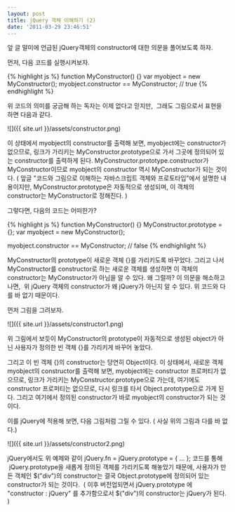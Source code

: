 ```yaml
---
layout: post
title: jQuery 객체 이해하기 (2)
date: '2011-03-29 23:46:51'
---
```


앞 글 말미에 언급된 jQuery객체의 constructor에 대한 의문을 풀어보도록 하자.

먼저, 다음 코드를 실행시켜보자.

{% highlight js %}
function MyConstructor() {}
var myobject = new MyConstructor();
myobject.constructor == MyConstructor;     // true
{% endhighlight %}

위 코드의 의미를 궁금해 하는 독자는 이제 없다고 믿지만,  그래도 그림으로서 표현을 하면 다음과 같다.

![]({{ site.url }}/assets/constructor.png)

이 상태에서 myobject의 constructor를 출력해 보면, myobject에는 constructor가 없으므로, 링크가 가리키는 MyConstructor.prototype으로 가서 그곳에 정의되어 있는 constructor를 출력하게 된다. MyConstructor.prototype.constructor가 MyConstructor이므로 myobject의 constructor 역시 MyConstructor가 되는 것이다. ( 앞글 "코드와 그림으로 이해하는 자바스크립트 객체와 프로토타입"에서 설명한 내용이지만, MyConstructor.prototype은 자동적으로 생성되며, 이 객체의 constructor는 MyConstructor로 정해진다. )

그렇다면, 다음의 코드는 어떠한가?

{% highlight js %}
function MyConstructor() {}
MyConstructor.prototype = {};
var myobject = new MyConstructor();

myobject.constructor == MyConstructor;  // false
{% endhighlight %}

MyConstructor의 prototype이 새로운 객체 {}를 가리키도록 바꾸었다. 그리고 나서 MyConstructor를 constructor로 하는 새로운 객체를 생성하면 이 객체의 constructor는 MyConstructor가 아님을 알 수 있다. 왜 그럴까? 이 의문을 해소하고 나면,  위 jQuery 객체의 constructor가 왜 jQuery가 아닌지 알 수 있다. 위 코드와 다를 바 없기 때문이다.

먼저 그림을 그려보자.

![]({{ site.url }}/assets/constructor1.png)

위 그림에서 보듯이 MyConstructor의 prototype이 자동적으로 생성된 object가 아닌 사용자가 정의한 빈 객체 {}를 가리키게 바꾸어 놓았다.

그리고 이 빈 객체 {}의 constructor는 당연히 Object이다. 이 상태에서, 새로운 객체 myobject의 constructor를 출력해 보면, myobject에는 constructor 프로퍼티가 없으므로, 링크가 가리키는 MyConstructor.prototype으로 가는데, 여기에도 constructor 프로퍼티는 없으므로, 다시 링크를 타서 Object.prototype으로 가게 된다. 그리고 여기에서 정의된 constructor가 바로 myobject의 constructor가 되는 것이다.

이를 jQuery에 적용해 보면, 다음 그림처럼 그릴 수 있다. ( 사실 위의 그림과 다를 바 없다.)

![]({{ site.url }}/assets/constructor2.png)

<div>jQuery에서도 위 예제와 같이 jQuery.fn = jQuery.prototype = { ... }; 코드를 통해  jQuery.prototype을 새롭게 정의된 객체를 가리키도록 해놓았기 때문에, 사용자가 만든 객체인 $("div")의 constructor는 결국 Object.prototype에 정의되어 있는 constructor가 되는 것이다.  ( 이후 버전업되면서 jQuery.prototype 에 "constructor : jQuery" 를 추가함으로서 $("div")의 constructor는 jQuery가 된다. )</div>
<div><span style="font-family: monospace"><span style="font-size: 17px;line-height: normal">
</span></span></div>
